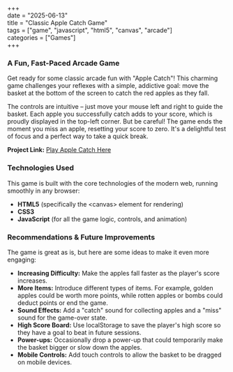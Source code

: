 +++  
date = "2025-06-13"  
title = "Classic Apple Catch Game"  
tags = ["game", "javascript", "html5", "canvas", "arcade"]  
categories = ["Games"]  
+++

### **A Fun, Fast-Paced Arcade Game**

Get ready for some classic arcade fun with "Apple Catch"\! This charming game challenges your reflexes with a simple, addictive goal: move the basket at the bottom of the screen to catch the red apples as they fall.

The controls are intuitive – just move your mouse left and right to guide the basket. Each apple you successfully catch adds to your score, which is proudly displayed in the top-left corner. But be careful\! The game ends the moment you miss an apple, resetting your score to zero. It's a delightful test of focus and a perfect way to take a quick break.

**Project Link:** [Play Apple Catch Here](https://gopipm.github.io/projects/002%20-%20Apple%20Catch/)

### **Technologies Used**

This game is built with the core technologies of the modern web, running smoothly in any browser:

* **HTML5** (specifically the \<canvas\> element for rendering)  
* **CSS3**  
* **JavaScript** (for all the game logic, controls, and animation)

### **Recommendations & Future Improvements**

The game is great as is, but here are some ideas to make it even more engaging:

* **Increasing Difficulty:** Make the apples fall faster as the player's score increases.  
* **More Items:** Introduce different types of items. For example, golden apples could be worth more points, while rotten apples or bombs could deduct points or end the game.  
* **Sound Effects:** Add a "catch" sound for collecting apples and a "miss" sound for the game-over state.  
* **High Score Board:** Use localStorage to save the player's high score so they have a goal to beat in future sessions.  
* **Power-ups:** Occasionally drop a power-up that could temporarily make the basket bigger or slow down the apples.  
* **Mobile Controls:** Add touch controls to allow the basket to be dragged on mobile devices.